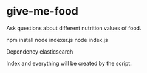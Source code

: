 # give-me-food
Ask questions about different nutrition values of food.



npm install
node indexer.js
node index.js



Dependency
elasticsearch


Index and everything will be created by the script.
